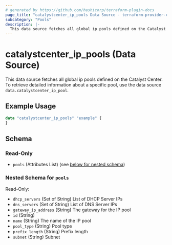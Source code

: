 ```yaml
---
# generated by https://github.com/hashicorp/terraform-plugin-docs
page_title: "catalystcenter_ip_pools Data Source - terraform-provider-catalystcenter"
subcategory: "Pools"
description: |-
  This data source fetches all global ip pools defined on the Catalyst Center. To retrieve detailed information about a specific pool, use the data source data.catalystcenter_ip_pool.
---
```


# catalystcenter_ip_pools (Data Source)

This data source fetches all global ip pools defined on the Catalyst Center. To retrieve detailed information about a specific pool, use the data source `data.catalystcenter_ip_pool`.

## Example Usage

```terraform
data "catalystcenter_ip_pools" "example" {
}
```

<!-- schema generated by tfplugindocs -->
## Schema

### Read-Only

- `pools` (Attributes List) (see [below for nested schema](#nestedatt--pools))

<a id="nestedatt--pools"></a>
### Nested Schema for `pools`

Read-Only:

- `dhcp_servers` (Set of String) List of DHCP Server IPs
- `dns_servers` (Set of String) List of DNS Server IPs
- `gateway_ip_address` (String) The gateway for the IP pool
- `id` (String)
- `name` (String) The name of the IP pool
- `pool_type` (String) Pool type
- `prefix_length` (String) Prefix length
- `subnet` (String) Subnet
